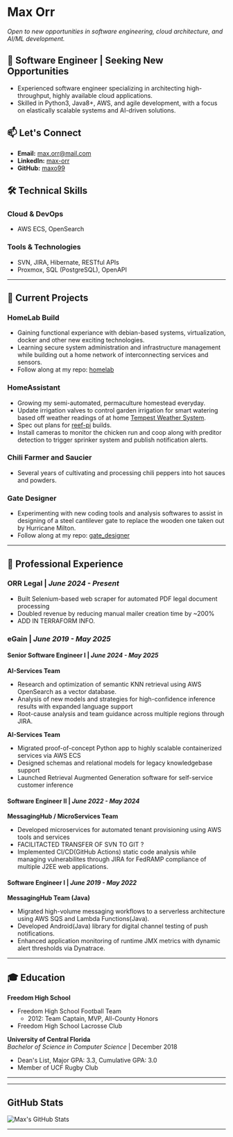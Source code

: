 # Max Orr 
*Open to new opportunities in software engineering, cloud architecture, and AI/ML development.*

## 🚀 Software Engineer | Seeking New Opportunities

- Experienced software engineer specializing in architecting high-throughput, highly available cloud applications. 
- Skilled in Python3, Java8+, AWS, and agile development, with a focus on elastically scalable systems and AI-driven solutions.


## 📫 Let's Connect

- **Email:** [max.orr@mail.com](mailto:max.orr@mail.com)
- **LinkedIn:** [max-orr](https://www.linkedin.com/in/max-orr/)
- **GitHub:** [maxo99](https://github.com/maxo99/)


## 🛠️ Technical Skills


### **Cloud & DevOps**
- AWS ECS, OpenSearch


### **Tools & Technologies**
- SVN, JIRA, Hibernate, RESTful APIs
- Proxmox, SQL (PostgreSQL), OpenAPI

---


## 🚀 Current Projects

### **HomeLab Build**
- Gaining functional experiance with debian-based systems, virtualization, docker and other new exciting technologies. 
- Learning secure system administration and infrastructure management while building out a home network of interconnecting services and sensors.
- Follow along at my repo: [homelab](https://github.com/maxo99/homelab)


### **HomeAssistant**
- Growing my semi-automated, permaculture homestead everyday.
- Update irrigation valves to control garden irrigation for smart watering based off weather readings of at home [Tempest Weather System](https://shop.tempest.earth/products/tempest).
- Spec out plans for [reef-pi](https://reef-pi.github.io/) builds.
- Install cameras to monitor the chicken run and coop along with preditor detection to trigger sprinker system and publish notification alerts. 

### **Chili Farmer and Saucier**
- Several years of cultivating and processing chili peppers into hot sauces and powders. 



### **Gate Designer**
- Experimenting with new coding tools and analysis softwares to assist in designing of a steel cantilever gate to replace the wooden one taken out by Hurricane Milton. 
- Follow along at my repo: [gate_designer](https://github.com/maxo99/gate_designer)

---


## 💼 Professional Experience


### **ORR Legal** | *June 2024 - Present*
- Built Selenium-based web scraper for automated PDF legal document processing
- Doubled revenue by reducing manual mailer creation time by ~200%
- ADD IN TERRAFORM INFO.

### **eGain** | *June 2019 - May 2025*

#### **Senior Software Engineer I** | *June 2024 - May 2025*
**AI-Services Team**
- Research and optimization of semantic KNN retrieval using AWS OpenSearch as a vector database.
- Analysis of new models and strategies for high-confidence inference results with expanded language support
- Root-cause analysis and team guidance across multiple regions through JIRA. 


**AI-Services Team**
- Migrated proof-of-concept Python app to highly scalable containerized services via AWS ECS
- Designed schemas and relational models for legacy knowledgebase support
- Launched Retrieval Augmented Generation software for self-service customer inference


#### **Software Engineer II** | *June 2022 - May 2024*
**MessagingHub / MicroServices Team**
- Developed microservices for automated tenant provisioning using AWS tools and services
- FACILITACTED TRANSFER OF SVN TO GIT ? 
- Implemented CI/CD(GitHub Actions) static code analysis while managing vulnerabilites through JIRA  for FedRAMP compliance of multiple J2EE web applications. 

#### **Software Engineer I** | *June 2019 - May 2022*
**MessagingHub Team (Java)**
- Migrated high-volume messaging workflows to a serverless architecture using AWS SQS and Lambda Functions(Java).
- Developed Android(Java) library for digital channel testing of push notifications.
- Enhanced application monitoring of runtime JMX metrics with dynamic alert thresholds via Dynatrace.


---

## 🎓 Education

**Freedom High School**
- Freedom High School Football Team     
    - 2012: Team Captain, MVP, All-County Honors
- Freedom High School Lacrosse Club

**University of Central Florida**  
*Bachelor of Science in Computer Science* | December 2018  
- Dean's List, Major GPA: 3.3, Cumulative GPA: 3.0
- Member of UCF Rugby Club


---


---

## GitHub Stats

![Max's GitHub Stats](https://github-readme-stats.vercel.app/api?username=maxo99&show_icons=true&theme=dark)

---


